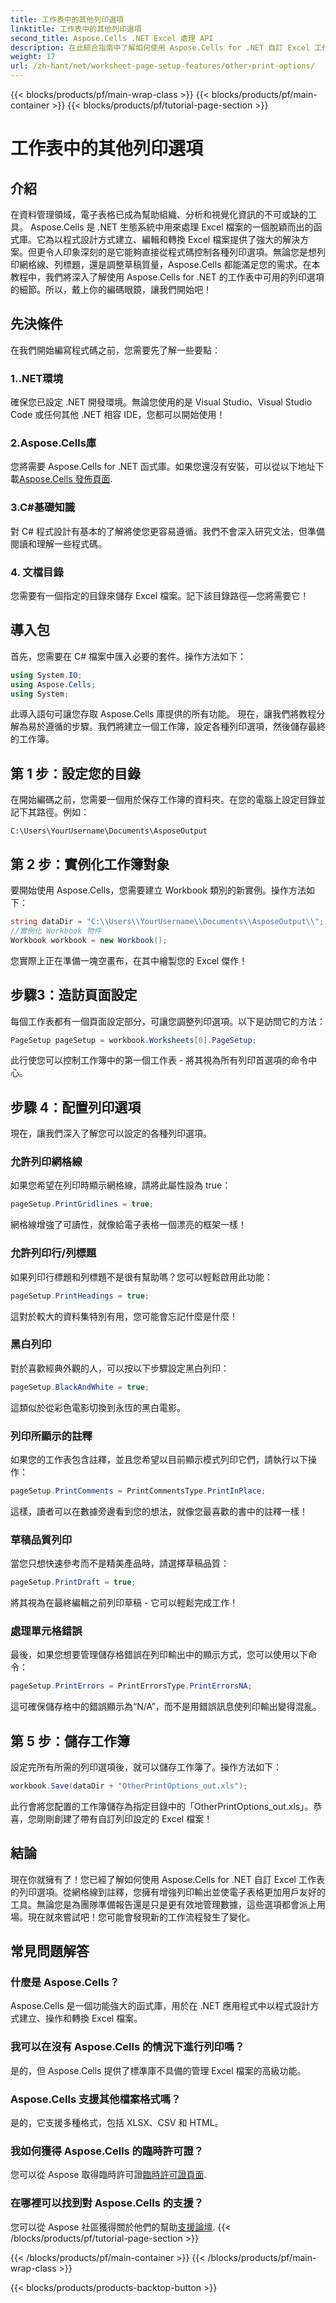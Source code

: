 ```yaml
---
title: 工作表中的其他列印選項
linktitle: 工作表中的其他列印選項
second_title: Aspose.Cells .NET Excel 處理 API
description: 在此綜合指南中了解如何使用 Aspose.Cells for .NET 自訂 Excel 工作表的列印選項。
weight: 17
url: /zh-hant/net/worksheet-page-setup-features/other-print-options/
---
```


{{< blocks/products/pf/main-wrap-class >}}
{{< blocks/products/pf/main-container >}}
{{< blocks/products/pf/tutorial-page-section >}}

# 工作表中的其他列印選項

## 介紹
在資料管理領域，電子表格已成為幫助組織、分析和視覺化資訊的不可或缺的工具。 Aspose.Cells 是 .NET 生態系統中用來處理 Excel 檔案的一個脫穎而出的函式庫。它為以程式設計方式建立、編輯和轉換 Excel 檔案提供了強大的解決方案。但更令人印象深刻的是它能夠直接從程式碼控制各種列印選項。無論您是想列印網格線、列標題，還是調整草稿質量，Aspose.Cells 都能滿足您的需求。在本教程中，我們將深入了解使用 Aspose.Cells for .NET 的工作表中可用的列印選項的細節。所以，戴上你的編碼眼鏡，讓我們開始吧！
## 先決條件
在我們開始編寫程式碼之前，您需要先了解一些要點：
### 1..NET環境
確保您已設定 .NET 開發環境。無論您使用的是 Visual Studio、Visual Studio Code 或任何其他 .NET 相容 IDE，您都可以開始使用！
### 2.Aspose.Cells庫
您將需要 Aspose.Cells for .NET 函式庫。如果您還沒有安裝，可以從以下地址下載[Aspose.Cells 發佈頁面](https://releases.aspose.com/cells/net/).
### 3.C#基礎知識
對 C# 程式設計有基本的了解將使您更容易遵循。我們不會深入研究文法，但準備閱讀和理解一些程式碼。
### 4. 文檔目錄
您需要有一個指定的目錄來儲存 Excel 檔案。記下該目錄路徑—您將需要它！
## 導入包
首先，您需要在 C# 檔案中匯入必要的套件。操作方法如下：
```csharp
using System.IO;
using Aspose.Cells;
using System;
```
此導入語句可讓您存取 Aspose.Cells 庫提供的所有功能。
現在，讓我們將教程分解為易於遵循的步驟。我們將建立一個工作簿，設定各種列印選項，然後儲存最終的工作簿。
## 第 1 步：設定您的目錄
在開始編碼之前，您需要一個用於保存工作簿的資料夾。在您的電腦上設定目錄並記下其路徑。例如：
```plaintext
C:\Users\YourUsername\Documents\AsposeOutput
```
## 第 2 步：實例化工作簿對象
要開始使用 Aspose.Cells，您需要建立 Workbook 類別的新實例。操作方法如下：
```csharp
string dataDir = "C:\\Users\\YourUsername\\Documents\\AsposeOutput\\";
//實例化 Workbook 物件
Workbook workbook = new Workbook();
```
您實際上正在準備一塊空畫布，在其中繪製您的 Excel 傑作！
## 步驟3：造訪頁面設定
每個工作表都有一個頁面設定部分，可讓您調整列印選項。以下是訪問它的方法：
```csharp
PageSetup pageSetup = workbook.Worksheets[0].PageSetup;
```
此行使您可以控制工作簿中的第一個工作表 - 將其視為所有列印首選項的命令中心。
## 步驟 4：配置列印選項
現在，讓我們深入了解您可以設定的各種列印選項。
### 允許列印網格線
如果您希望在列印時顯示網格線，請將此屬性設為 true：
```csharp
pageSetup.PrintGridlines = true;
```
網格線增強了可讀性，就像給電子表格一個漂亮的框架一樣！
### 允許列印行/列標題
如果列印行標題和列標題不是很有幫助嗎？您可以輕鬆啟用此功能：
```csharp
pageSetup.PrintHeadings = true;
```
這對於較大的資料集特別有用，您可能會忘記什麼是什麼！
### 黑白列印
對於喜歡經典外觀的人，可以按以下步驟設定黑白列印：
```csharp
pageSetup.BlackAndWhite = true;
```
這類似於從彩色電影切換到永恆的黑白電影。
### 列印所顯示的註釋
如果您的工作表包含註釋，並且您希望以目前顯示模式列印它們，請執行以下操作：
```csharp
pageSetup.PrintComments = PrintCommentsType.PrintInPlace;
```
這樣，讀者可以在數據旁邊看到您的想法，就像您最喜歡的書中的註釋一樣！
### 草稿品質列印
當您只想快速參考而不是精美產品時，請選擇草稿品質：
```csharp
pageSetup.PrintDraft = true;
```
將其視為在最終編輯之前列印草稿 - 它可以輕鬆完成工作！
### 處理單元格錯誤
最後，如果您想要管理儲存格錯誤在列印輸出中的顯示方式，您可以使用以下命令：
```csharp
pageSetup.PrintErrors = PrintErrorsType.PrintErrorsNA;
```
這可確保儲存格中的錯誤顯示為“N/A”，而不是用錯誤訊息使列印輸出變得混亂。
## 第 5 步：儲存工作簿
設定完所有所需的列印選項後，就可以儲存工作簿了。操作方法如下：
```csharp
workbook.Save(dataDir + "OtherPrintOptions_out.xls");
```
此行會將您配置的工作簿儲存為指定目錄中的「OtherPrintOptions_out.xls」。恭喜，您剛剛創建了帶有自訂列印設定的 Excel 檔案！
## 結論
現在你就擁有了！您已經了解如何使用 Aspose.Cells for .NET 自訂 Excel 工作表的列印選項。從網格線到註釋，您擁有增強列印輸出並使電子表格更加用戶友好的工具。無論您是為團隊準備報告還是只是更有效地管理數據，這些選項都會派上用場。現在就來嘗試吧！您可能會發現新的工作流程發生了變化。
## 常見問題解答
### 什麼是 Aspose.Cells？  
Aspose.Cells 是一個功能強大的函式庫，用於在 .NET 應用程式中以程式設計方式建立、操作和轉換 Excel 檔案。
### 我可以在沒有 Aspose.Cells 的情況下進行列印嗎？  
是的，但 Aspose.Cells 提供了標準庫不具備的管理 Excel 檔案的高級功能。
### Aspose.Cells 支援其他檔案格式嗎？  
是的，它支援多種格式，包括 XLSX、CSV 和 HTML。
### 我如何獲得 Aspose.Cells 的臨時許可證？  
您可以從 Aspose 取得臨時許可證[臨時許可證頁面](https://purchase.aspose.com/temporary-license/).
### 在哪裡可以找到對 Aspose.Cells 的支援？  
您可以從 Aspose 社區獲得關於他們的幫助[支援論壇](https://forum.aspose.com/c/cells/9).
{{< /blocks/products/pf/tutorial-page-section >}}

{{< /blocks/products/pf/main-container >}}
{{< /blocks/products/pf/main-wrap-class >}}

{{< blocks/products/products-backtop-button >}}
